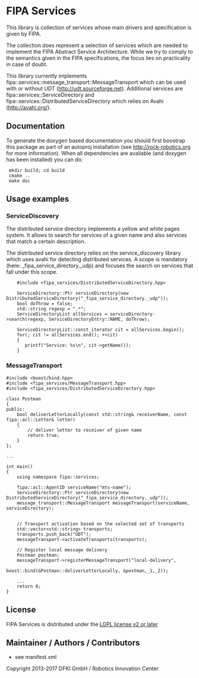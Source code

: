 # FIPA Services
This library is collection of services whose main drivers and specification is given by FIPA.

The collection does represent a selection of services which are needed to implement the FIPA Abstract Service Architecture. While we try to comply to the semantics given in the FIPA specifications, the focus lies on practicality in case of doubt.

This library currently implements fipa::services::message_transport::MessageTransport which can be used with or without UDT (http://udt.sourceforge.net). Additional services are fipa::services::ServiceDirectory and fipa::services::DistributedServiceDirectory which relies on Avahi (http://avahi.org/).

## Documentation
To generate the doxygen based documentation you should first boostrap this package as part of an autoproj installation (see http://rock-robotics.org for more information).
When all dependencies are available (and doxygen has been installed) you can do:
```
 mkdir build; cd build
 cmake ..
 make doc
```

## Usage examples
### ServiceDiscovery

The distributed service directory implements a yellow and white pages system. It allows to search for services of a given name and also services that match a certain description.

The distributed service directory relies on the service_discovery library which uses avahi for detecting distributed services. A scope is mandatory (here: _fipa_service_directory._udp) and focuses the search on services that fall under this scope.

```
    #include <fipa_services/DistributedServiceDirectory.hpp>

    ServiceDirectory::Ptr serviceDirectory(new DistributedServiceDirectory("_fipa_service_directory._udp"));
    bool doThrow = false;
    std::string regexp = ".*";
    ServiceDirectoryList allServices = serviceDirectory->search(regexp, ServiceDirectoryEntry::NAME, doThrow);

    ServiceDirectoryList::const_iterator cit = allServices.begin();
    for(; cit != allServices.end(); ++cit)
    {
       printf("Service: %s\n", cit->getName());
    }
```

### MessageTransport

```
#include <boost/bind.hpp>
#include <fipa_services/MessageTransport.hpp>
#include <fipa_services/DistributedServiceDirectory.hpp>

class Postman
{
public:
    bool deliverLetterLocally(const std::string& receiverName, const fipa::acl::Letter& letter)
    {
        // deliver letter to receiver of given name
        return true;
    }
};

...

int main()
{
    using namespace fipa::services;

    fipa::acl::AgentID serviceName("mts-name");
    ServiceDirectory::Ptr serviceDirectory(new DistributedServiceDirectory("_fipa_service_directory._udp"));
    message_transport::MessageTransport messageTransport(serviceName, serviceDirectory);


    // Transport activation based on the selected set of transports
    std::vector<std::string> transports;
    transports.push_back("UDT");
    messageTransport->activateTransports(transports);

    // Register local message delivery
    Postman postman;
    messageTransport->registerMessageTransport("local-delivery",
                                            boost::bind(&Postman::deliverLetterLocally, &postman,_1,_2));

    ...
    return 0;
}
```
## License
FIPA Services is distributed under the [LGPL license v2 or
later](https://www.gnu.org/licenses/old-licenses/lgpl-2.0.txt)

## Maintainer / Authors / Contributors
 * see manifest.xml

Copyright 2013-2017 DFKI GmbH / Robotics Innovation Center
